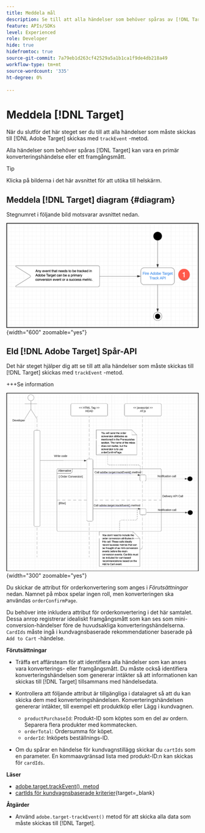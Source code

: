 ```yaml
---
title: Meddela mål
description: Se till att alla händelser som behöver spåras av [!DNL Target] skickas med metoden trackEvent.
feature: APIs/SDKs
level: Experienced
role: Developer
hide: true
hidefromtoc: true
source-git-commit: 7a79eb1d263cf42529a5a1b1ca1f9de4db218a49
workflow-type: tm+mt
source-wordcount: '335'
ht-degree: 0%

---
```


# Meddela [!DNL Target]

När du slutför det här steget ser du till att alla händelser som måste skickas till [!DNL Adobe Target] skickas med `trackEvent` -metod.

Alla händelser som behöver spåras [!DNL Target] kan vara en primär konverteringshändelse eller ett framgångsmått.

>[!TIP]
>
>Klicka på bilderna i det här avsnittet för att utöka till helskärm.

## Meddela [!DNL Target] diagram {#diagram}

Stegnumret i följande bild motsvarar avsnittet nedan.

![Meddela måldiagram](/help/dev/patterns/recs-atjs/assets/diagram-notify-target.png){width="600" zoomable="yes"}

## Eld [!DNL Adobe Target] Spår-API

Det här steget hjälper dig att se till att alla händelser som måste skickas till [!DNL Target] skickas med `trackEvent` -metod.

+++Se information

![Fire Adobe Target Track API-diagram](/help/dev/patterns/recs-atjs/assets/fire-adobe-target-track-api-diagram.png){width="300" zoomable="yes"}

Du skickar de attribut för orderkonvertering som anges i *Förutsättningar* nedan. Namnet på mbox spelar ingen roll, men konverteringen ska användas `orderConfirmPage`.

Du behöver inte inkludera attribut för orderkonvertering i det här samtalet. Dessa anrop registrerar idealiskt framgångsmått som kan ses som mini-conversion-händelser före de huvudsakliga konverteringshändelserna. `CardIds` måste ingå i kundvagnsbaserade rekommendationer baserade på `Add to Cart` -händelse.

**Förutsättningar**

* Träffa ert affärsteam för att identifiera alla händelser som kan anses vara konverterings- eller framgångsmått. Du måste också identifiera konverteringshändelsen som genererar intäkter så att informationen kan skickas till [!DNL Target] tillsammans med händelsedata.
* Kontrollera att följande attribut är tillgängliga i datalagret så att du kan skicka dem med konverteringshändelsen. Konverteringshändelsen genererar intäkter, till exempel ett produktköp eller Lägg i kundvagnen.

   * `productPurchaseId`: Produkt-ID som köptes som en del av ordern. Separera flera produkter med kommatecken.
   * `orderTotal`: Ordersumma för köpet.
   * `orderId`: Inköpets beställnings-ID.

* Om du spårar en händelse för kundvagnstillägg skickar du `cartIds` som en parameter. En kommaavgränsad lista med produkt-ID:n kan skickas för `cardIds`.

**Läser**

* [adobe.target.trackEvent(), metod](/help/dev/implement/client-side/atjs/atjs-functions/adobe-target-trackevent.md)
* [cartIds för kundvagnsbaserade kriterier](https://experienceleague.adobe.com/docs/target/using/recommendations/criteria/base-the-recommendation-on-a-recommendation-key.html?lang=en#cart-based){target=_blank}

**Åtgärder**

* Använd `adobe.target-trackEvent()` metod för att skicka alla data som måste skickas till [!DNL Target].







